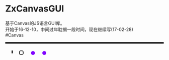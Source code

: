 # ZxCanvasGUI
基于Canvas的JS语言GUI库。 <br/>
开始于16-12-10，中间过年耽搁一段时间，现在继续写(17-02-28) <br/>
#Canvas
<div class="bg-green" width="20px" height="20px"></div>
<hr style="height:5px;" />
<hr style="height:5px;float:left;margin-left:20px;margin-top:8px;border:2px solid;" />
<a style="display:inline-block;border:2px solid;border-radius:5px;width:10px;height:10px;margin-top:8px;margin-left:20px;"></a>
<a style="display:inline-block;border:1px solid #8000ff;border-radius:5px;width:10px;height:10px;margin-top:8px;margin-left:20px;background-color:#8000ff"></a>
<a style="display:inline-block;border:1px solid #8000ff;border-radius:5px;width:10px;height:10px;margin-top:8px;margin-left:20px;background-color:#8000ff"></a>
